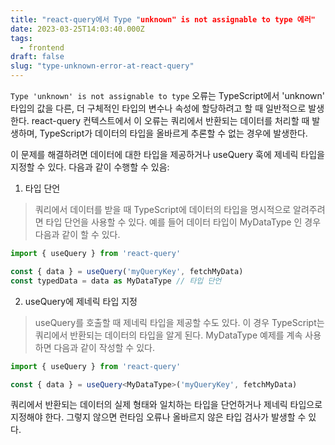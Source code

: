 ```yaml
---
title: "react-query에서 Type "unknown" is not assignable to type 에러"
date: 2023-03-25T14:03:40.000Z
tags:
  - frontend
draft: false
slug: "type-unknown-error-at-react-query"
---
```


`Type 'unknown' is not assignable to type` 오류는 TypeScript에서 'unknown' 타입의 값을 다른, 더 구체적인 타입의 변수나 속성에 할당하려고 할 때 일반적으로 발생한다. react-query 컨텍스트에서 이 오류는 쿼리에서 반환되는 데이터를 처리할 때 발생하며, TypeScript가 데이터의 타입을 올바르게 추론할 수 없는 경우에 발생한다.

이 문제를 해결하려면 데이터에 대한 타입을 제공하거나 useQuery 훅에 제네릭 타입을 지정할 수 있다. 다음과 같이 수행할 수 있음:

1. 타입 단언

> 쿼리에서 데이터를 받을 때 TypeScript에 데이터의 타입을 명시적으로 알려주려면 타입 단언을 사용할 수 있다. 예를 들어 데이터 타입이 MyDataType 인 경우 다음과 같이 할 수 있다.

```typescript
import { useQuery } from 'react-query'

const { data } = useQuery('myQueryKey', fetchMyData)
const typedData = data as MyDataType // 타입 단언
```

2. useQuery에 제네릭 타입 지정

> useQuery를 호출할 때 제네릭 타입을 제공할 수도 있다. 이 경우 TypeScript는 쿼리에서 반환되는 데이터의 타입을 알게 된다. MyDataType 예제를 계속 사용하면 다음과 같이 작성할 수 있다.

```typescript
import { useQuery } from 'react-query'

const { data } = useQuery<MyDataType>('myQueryKey', fetchMyData)
```

쿼리에서 반환되는 데이터의 실제 형태와 일치하는 타입을 단언하거나 제네릭 타입으로 지정해야 한다. 그렇지 않으면 런타임 오류나 올바르지 않은 타입 검사가 발생할 수 있다.
